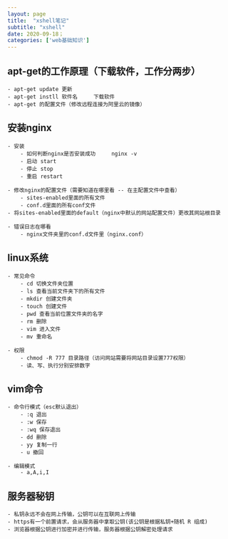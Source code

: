```yaml
---
layout: page
title:  "xshell笔记"
subtitle: "xshell"
date: 2020-09-18；
categories: ['web基础知识']
---
```


## apt-get的工作原理（下载软件，工作分两步）
    - apt-get update 更新
    - apt-get instll 软件名     下载软件
    - apt-get 的配置文件（修改远程连接为阿里云的镜像）

## 安装nginx
    - 安装
        - 如何判断nginx是否安装成功     nginx -v
        - 启动 start
        - 停止 stop
        - 重启 restart

    - 修改nginx的配置文件（需要知道在哪里看 -- 在主配置文件中查看）
        - sites-enabled里面的所有文件
        - conf.d里面的所有conf文件
    - 将sites-enabled里面的default（nginx中默认的网站配置文件）更改其网站根目录

    - 错误日志在哪看
        - nginx文件夹里的conf.d文件里（nginx.conf）

## linux系统

    - 常见命令
        - cd 切换文件夹位置
        - ls 查看当前文件夹下的所有文件
        - mkdir 创建文件夹
        - touch 创建文件
        - pwd 查看当前位置文件夹的名字
        - rm 删除
        - vim 进入文件
        - mv 重命名

    - 权限
        - chmod -R 777 目录路径（访问网站需要将网站目录设置777权限）
        - 读、写、执行分别安排数字

## vim命令
    - 命令行模式（esc默认退出）
        - :q 退出
        - :w 保存
        - :wq 保存退出
        - dd 删除
        - yy 复制一行
        - u 撤回

    - 编辑模式
        - a,A,i,I

## 服务器秘钥
    - 私钥永远不会在网上传输，公钥可以在互联网上传输
    - https有一个前置请求，会从服务器中拿取公钥(该公钥是根据私钥+随机 R 组成)
    - 浏览器根据公钥进行加密并进行传输，服务器根据公钥解密处理请求
